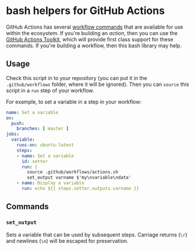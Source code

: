 # bash helpers for GitHub Actions

GitHub Actions has several [workflow commands](https://help.github.com/en/actions/reference/workflow-commands-for-github-actions) that are available for use within the ecosystem.  If you're building an _action_, then you can use the [GitHub Actions Toolkit](https://github.com/actions/toolkit), which will provide first class support for these commands.  If you're building a workflow, then this bash library may help.

## Usage

Check this script in to your repository (you can put it in the `.github/workflows` folder, where it will be ignored).  Then you can `source` this script in a `run` step of your workflow.

For example, to set a variable in a step in your workflow:

```yaml
name: Set a variable
on:
  push:
    branches: [ master ]
jobs:
  variable:
    runs-on: ubuntu-latest
    steps:
    - name: Set a variable
      id: setter
      run: |
        source .github/workflows/actions.sh
        set_output varname $'my\nvariable\ndata'
    - name: Display a variable
      run: echo ${{ steps.setter.outputs.varname }}
```

## Commands

### `set_output`

Sets a variable that can be used by subsequent steps.  Carriage returns (`\r`) and newlines (`\n`) will be escaped for preservation.

